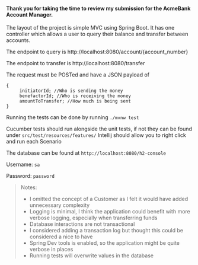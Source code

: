 
<h4>Thank you for taking the time to review my submission for the AcmeBank Account Manager.</h4>  
  
<p>The layout of the project is simple MVC using Spring Boot. It has one controller which allows a user to query their balance and   
transfer between accounts.</p>  
  
<p>The endpoint to query is http://localhost:8080/account/{account_number}</p>  
  
<p>The endpoint to transfer is http://localhost:8080/transfer</p>  
  
The request must be POSTed and have a JSON payload of
  

    {  
         initiatorId; //Who is sending the money
	     benefactorId; //Who is receiving the money
	     amountToTransfer; //How much is being sent
    }

Running the tests can be done by running `./mvnw test`

Cucumber tests should run alongside the unit tests,  if not they can be found under `src/test/resources/features/` Intellij should allow you to right click and run each Scenario 

The database can be found at `http://localhost:8080/h2-console` 

Username: `sa` 

Password: `password`

> Notes:
> - I omitted the concept of a Customer as I felt it would have added    unnecessary complexity
> - Logging is minimal, I think the application could benefit with more verbose logging, especially when transferring funds
> - Database interactions are not transactional
> - I considered adding a transaction log but thought this could be considered a nice to have
> - Spring Dev tools is enabled, so the application might be quite verbose in places
> - Running tests will overwrite values in the database
